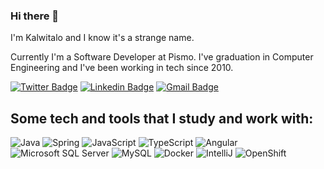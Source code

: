 
### Hi there 👋


I'm Kalwitalo and I know it's a strange name.

Currently I'm a Software Developer at Pismo. I've graduation in Computer Engineering and I've been working in tech since 2010.

[![Twitter Badge](https://img.shields.io/badge/-@kalwitalo-3fb950?style=flat-square&labelColor=3fb950&logo=twitter&logoColor=white&link=https://twitter.com/kalwitalo)](https://twitter.com/kalwitalo) 
[![Linkedin Badge](https://img.shields.io/badge/-Kalwitalo%20Ibiapina-3fb950?style=flat-square&logo=Linkedin&logoColor=white&link=https://www.linkedin.com/in/kalwitalo/)](https://www.linkedin.com/in/kalwitalo/) 
[![Gmail Badge](https://img.shields.io/badge/-kalwitalo.ibiapina@gmail.com-3fb950?style=flat-square&logo=Gmail&logoColor=white&link=mailto:kalwitalo.ibiapina@gmail.com)](mailto:kalwitalo.ibiapina@gmail.com)

## Some tech and tools that I study and work with:

![Java](https://img.shields.io/badge/-Java-007396?style=flat-square&logo=java)
![Spring](https://img.shields.io/badge/-Spring-6DB33F?style=flat-square&logo=spring&logoColor=white)
![JavaScript](https://img.shields.io/badge/-JavaScript-black?style=flat-square&logo=javascript)
![TypeScript](https://img.shields.io/badge/-TypeScript-007ACC?style=flat-square&logo=typescript)
![Angular](https://img.shields.io/badge/-Angular-DD0031?style=flat-square&logo=angular)
![Microsoft SQL Server](https://img.shields.io/badge/-SQL%20Server-CC2927?style=flat-square&logo=microsoft-sql-server&logoColor=white)
![MySQL](https://img.shields.io/badge/-MySQL-4479A1?style=flat-square&logo=mysql&logoColor=white)
![Docker](https://img.shields.io/badge/-Docker-2496ED?style=flat-square&logo=docker&logoColor=white)
![IntelliJ](https://img.shields.io/badge/-IntelliJ%20IDEA-black?style=flat-square&logo=intellij-idea&logoColor=white)
![OpenShift](https://img.shields.io/badge/-OpenShift-white?style=flat-square&logo=Red%20Hat%20Open%20Shift&logoColor=red)

